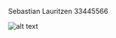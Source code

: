 Sebastian Lauritzen
33445566

![alt text](https://github.com/slauritzen@connect.ust.hk/comp3111-lab-2023s/blob/[branch]/screenshot.png?raw=true)